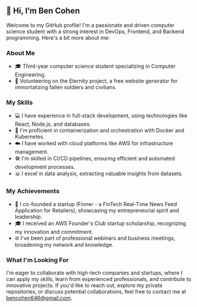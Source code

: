 ## 👋 Hi, I’m Ben Cohen

Welcome to my GitHub profile! I'm a passionate and driven computer science student with a strong interest in DevOps, Frontend, and Backend programming. Here's a bit more about me:

### About Me

- 🎓 Third-year computer science student specializing in Computer Engineering.
- 💼 Volunteering on the Eternity project, a free website generator for immortalizing fallen soldiers and civilians.

### My Skills

- 💻 I have experience in full-stack development, using technologies like React, Node.js, and databases.
- 🐳 I'm proficient in containerization and orchestration with Docker and Kubernetes.
- ☁️ I have worked with cloud platforms like AWS for infrastructure management.
- 🛠️ I'm skilled in CI/CD pipelines, ensuring efficient and automated development processes.
- 📊 I excel in data analysis, extracting valuable insights from datasets.

### My Achievements

- 🚀 I co-founded a startup (Finner - a FinTech Real-Time News Feed Application for Retailers), showcasing my entrepreneurial spirit and leadership.
- 🎓 I received an AWS Founder's Club startup scholarship, recognizing my innovation and commitment.
- 🌐 I've been part of professional webinars and business meetings, broadening my network and knowledge.

### What I'm Looking For

I'm eager to collaborate with high-tech companies and startups, where I can apply my skills, learn from experienced professionals, and contribute to innovative projects. If you'd like to reach out, explore my private repositories, or discuss potential collaborations, feel free to contact me at bencohen646@gmail.com.

<!---
Benco351/Benco351 is a ✨ special ✨ repository because its `README.md` (this file) appears on your GitHub profile.
You can click the Preview link to take a look at your changes.
--->
